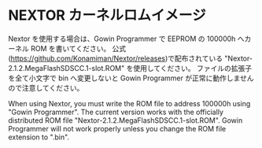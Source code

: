 # NEXTOR カーネルロムイメージ

Nextor を使用する場合は、Gowin Programmer で EEPROM の 100000h へカーネル ROM を書いてください。
公式(https://github.com/Konamiman/Nextor/releases)で配布されている "Nextor-2.1.2.MegaFlashSDSCC.1-slot.ROM" を使用してください。
ファイルの拡張子を全て小文字で bin へ変更しないと Gowin Programmer が正常に動作しませんので注意してください。

When using Nextor, you must write the ROM file to address 100000h using "Gowin Programmer".
The current version works with the officially distributed ROM file "Nextor-2.1.2.MegaFlashSDSCC.1-slot.ROM".
Gowin Programmer will not work properly unless you change the ROM file extension to ".bin".
